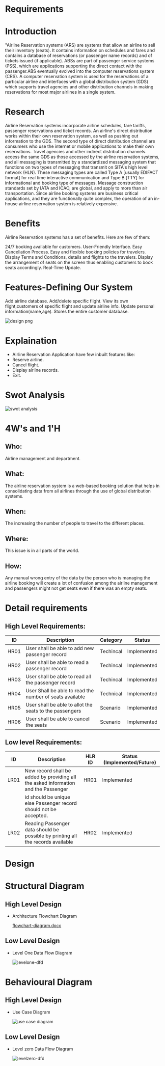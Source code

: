 # Requirements

# Introduction
"Airline Reservation systems (ARS) are systems that allow an airline to sell their inventory (seats). It contains information on schedules and fares and contains a database of reservations (or passenger name records) and of tickets issued (if applicable). ABSs are part of passenger service systems (PSS), which are applications supporting the direct contact with the passenger.ABS eventually evolved into the computer reservations system (CRS). A computer reservation system is used for the reservations of a particular airline and interfaces with a global distribution system (GDS) which supports travel agencies and other distribution channels in making reservations for most major airlines in a single system.

# Research
Airline Reservation systems incorporate airline schedules, fare tariffs, passenger reservations and ticket records. An airline's direct distribution works within their own reservation system, as well as pushing out information to the GDS. The second type of direct distribution channel are consumers who use the internet or mobile applications to make their own reservations. Travel agencies and other indirect distribution channels access the same GDS as those accessed by the airline reservation systems, and all messaging is transmitted by a standardized messaging system that functions on two types of messaging that transmit on SITA's high level network (HLN). These messaging types are called Type A [usually EDIFACT format] for real time interactive communication and Type B [TTY] for informational and booking type of messages. Message construction standards set by IATA and ICAO, are global, and apply to more than air transportation. Since airline booking systems are business critical applications, and they are functionally quite complex, the operation of an in-house airline reservation system is relatively expensive.

# Benefits
Airline Reservation systems has a set of benefits. 
Here are few of them:

24/7 booking available for customers.
User-Friendly Interface.
Easy Cancellation Process.
Easy and flexible booking policies for travelers.
Display Terms and Conditions, details and flights to the travelers.
Display the arrangement of seats on the screen thus enabling customers to book seats accordingly.
Real-Time Update.

# Features-Defining Our System
Add airline database.
Add/delete specific flight.
View its own flight,customers of specific flight and update airline info.
Update personal information(name,age).
Stores the entire customer database.

![design png](https://user-images.githubusercontent.com/98866123/153311069-f4f23c33-05b0-4129-8757-2af0fbce41ea.png)

# Explaination
  * Airline Reservation Application have few inbuilt features like:
  * Reserve airline.
  * Cancel flight.
  * Display airline records.
  * Exit.

# Swot Analysis
   ![swot analysis](https://user-images.githubusercontent.com/98866123/153329791-29fd871b-1fc9-4bac-b470-bb82c653ed81.png)
   
# 4W's and 1'H 
 ## Who:
Airline management and department.
 ## What:
The airline reservation system is a web-based booking solution that helps in consolidating data from all airlines through the use of global distribution systems.
 ## When:
The increasing the number of people to travel to the different places.
 ## Where:
This issue is in all parts of the world.
 ## How:
Any manual wrong entry of the data by the person who is managing the airline booking will create a lot of confusion among the airline management and passengers might not get seats even if there was an empty seats.


# Detail requirements
 ## High Level Requirements:
   | ID	  |                   Description	                              | Category     |  Status      |
   |----  |-------------------------------------------------------------|------------  |---------------                                                     
   | HR01 | User shall be able to add new passenger record	             |  Techincal   | 	Implemented
   | HR02	| User shall be able to read a passenger record	              |  Techincal 	 |  Implemented
   | HR03	| User shall be able to read all the passenger record	        |  Techincal   |  Implemented
   | HR04	| User Shall be able to read the number of seats available    | 	Technical   | 	Implemented
   | HR05	| User shall be able to allot the seats to the passengers	    |  Scenario	   |  Implemented
   | HR06	| User shall be able to cancel the seats                      |	 Scenario	   |  Implemented
 
 ## Low level Requirements:
   | ID	  |     Description                                                                      |	HLR ID   |	Status (Implemented/Future) |
   |------|--------------------------------------------------------------------------------------|----------|-----------------------------|
   | LR01 |  New record shall be added by providing all the asked information and the Passenger  |   HR01   |    Implemented              |
   |      |  id should be unique else Passenger record should not be accepted.	                  |          |	                            |            
   | LR02	| Reading Passenger data should be possible by printing all the records available     	| HR02	    |    Implemented              |
   

# Design

# Structural Diagram
   ## High Level Design
  * Architecture Flowchart Diagram
     
     [flowchart-diagram.docx](https://github.com/DeepikaR24/M1_ProjectGoal_Utility/files/8037445/flowchart-diagram.docx)
 ## Low Level Design
  * Level One Data Flow Diagram
     
     ![levelone-dfd](https://user-images.githubusercontent.com/98866123/153324378-44e9320b-baf5-42ec-8861-ba362c48e59d.png)



# Behavioural Diagram
 ## High Level Design
  * Use Case Diagram
      
      ![use case diagram](https://user-images.githubusercontent.com/98866123/153323603-f2348596-5847-4d6b-8fe9-60d7612d7fdd.png)
 ## Low Level Design
 * Level zero Data Flow Diagram

     ![levelzero-dfd](https://user-images.githubusercontent.com/98866123/153324588-38b7520a-6cda-4866-b34b-095ec6b91e82.png)

